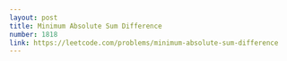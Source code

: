 ```yaml
---
layout: post
title: Minimum Absolute Sum Difference
number: 1818
link: https://leetcode.com/problems/minimum-absolute-sum-difference
---
```

